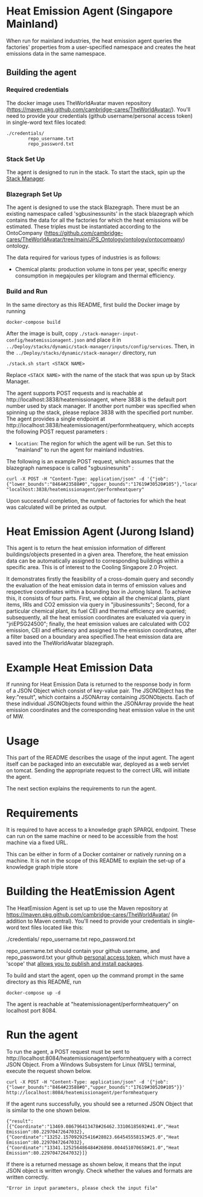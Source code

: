 # Heat Emission Agent (Singapore Mainland)

When run for mainland industries, the heat emission agent queries the factories' properties from a user-specified namespace and creates the heat emissions data in the same namespace.

## Building the agent

### Required credentials

The docker image uses TheWorldAvatar maven repository (https://maven.pkg.github.com/cambridge-cares/TheWorldAvatar/). You'll need to provide your credentials (github username/personal access token) in single-word text files located:
```
./credentials/
        repo_username.txt
        repo_password.txt
```

###  Stack Set Up
The agent is designed to run in the stack. To start the stack, spin up the [Stack Manager](https://github.com/cambridge-cares/TheWorldAvatar/blob/main/Deploy/stacks/dynamic/stack-manager).

### Blazegraph Set Up
The agent is designed to use the stack Blazegraph. There must be an existing namespace called 'sgbusinessunits' in the stack blazegraph which contains the data for all the factories for which the heat emissions will be estimated. These triples must be instantiated according to the OntoCompany (https://github.com/cambridge-cares/TheWorldAvatar/tree/main/JPS_Ontology/ontology/ontocompany) ontology. 

The data required for various types of industries is as follows:

- Chemical plants: production volume in tons per year, specific energy consumption in megajoules per kilogram and thermal efficiency.


###  Build and Run
In the same directory as this README, first build the Docker image by running
```
docker-compose build
```

After the image is built, copy ```./stack-manager-input-config/heatemissionagent.json``` and place it in ```../Deploy/stacks/dynamic/stack-manager/inputs/config/services```. Then, in the ```../Deploy/stacks/dynamic/stack-manager/``` directory, run 
```
./stack.sh start <STACK NAME>
```
Replace ```<STACK NAME>``` with the name of the stack that was spun up by Stack Manager.

The agent supports POST requests and is reachable at http://localhost:3838/heatemissionagent, where 3838 is the default port number used by stack manager. If another port number was specified when spinning up the stack, please replace 3838 with the specified port number. The agent provides a single endpoint at http://localhost:3838/heatemissionagent/performheatquery, which accepts the following POST request parameters :

- ```location```: The region for which the agent will be run. Set this to "mainland" to run the agent for mainland industries. 


The following is an example POST request, which assumes that the blazegraph namespace is called "sgbusinesunits"  :

```
curl -X POST -H "Content-Type: application/json" -d '{"job":{"lower_bounds":"8464#23588#0","upper_bounds":"17619#30520#105"},"location":"mainland"}'  "localhost:3838/heatemissionagent/performheatquery"
```

Upon successful completion, the number of factories for which the heat was calculated will be printed as output.



# Heat Emission Agent (Jurong Island)
 This agent is to return the heat emission information of different buildings/objects presented in a given area. Therefore, the heat emission data can be automatically assigned to corresponding buildings within a specific area. This is of interest to the Cooling Singapore 2.0 Project. 
 
 It demonstrates firstly the feasibility of a cross-domain query and secondly the evaluation of the heat emission data in terms of emission values and respective coordinates within a bounding box in Jurong Island. To achieve this, it consists of four parts. First, we obtain all the chemical plants, plant items, IRIs and CO2 emission via query in "jibusinessunits"; Second, for a particular chemical plant, its fuel CEI and thermal efficiency are queried; subsequently, all the heat emission coordinates are evaluated via query in "jriEPSG24500"; finally, the heat emission values are calculated with CO2 emission, CEI and efficiency and assigned to the emission coordinates, after a filter based on a boundary area specified.The heat emission data are saved into the TheWorldAvatar blazegraph.

 

# Example Heat Emission Data
If running for Heat Emission Data is returned to the response body in form of a JSON Object which consist of key-value pair. The JSONObject has the 
key:"result", which contains a JSONArray containing JSONObjects. Each of these individual JSONObjects found within the JSONArray
provide the heat emission coordinates and the corresponding heat emission value in the unit of MW.

# Usage 
This part of the README describes the usage of the input agent. The agent itself can be packaged into an executable war, deployed as a web servlet on tomcat. Sending the appropriate request to the correct URL will initiate the agent. 

The next section explains the requirements to run the agent.

# Requirements
It is required to have access to a knowledge graph SPARQL endpoint. These can run on the same machine or need to be accessible from the host machine via a fixed URL.

This can be either in form of a Docker container or natively running on a machine. It is not in the scope of this README to explain the set-up of a knowledge graph triple store

# Building the HeatEmission Agent

The HeatEmission Agent is set up to use the Maven repository at https://maven.pkg.github.com/cambridge-cares/TheWorldAvatar/ (in addition to Maven central). You'll need to provide your credentials in single-word text files located like this:

./credentials/
    repo_username.txt
    repo_password.txt

repo_username.txt should contain your github username, and repo_password.txt your github [personal access token](https://docs.github.com/en/github/authenticating-to-github/creating-a-personal-access-token),
which must have a 'scope' that [allows you to publish and install packages](https://docs.github.com/en/packages/working-with-a-github-packages-registry/working-with-the-apache-maven-registry#authenticating-to-github-packages).

To build and start the agent, open up the command prompt in the same directory as this README, run

`docker-compose up -d`


The agent is reachable at "heatemissionagent/performheatquery" on localhost port 8084.

# Run the agent
To run the agent, a POST request must be sent to http://localhost:8084/heatemissionagent/performheatquery with a correct JSON Object.
From a Windows Subsystem for Linux (WSL) terminal, execute the request shown below.

`curl -X POST -H "Content-Type: application/json" -d '{"job":{"lower_bounds":"8464#23588#0","upper_bounds":"17619#30520#105"}}' http://localhost:8084/heatemissionagent/performheatquery`



If the agent runs successfully, you should see a returned JSON Object that is similar to the one shown below.

`{"result":[{"Coordinate":"13469.086796413478#26462.33106185692#41.0","Heat Emission":80.22970472647032},{"Coordinate":"13252.157092925416#28023.664545558153#25.0","Heat Emission":80.22970472647032},{"Coordinate":"13341.125256486484#26898.004451070658#21.0","Heat Emission":80.22970472647032}]}
`

If there is a returned message as shown below, it means that the input JSON object is written wrongly. Check whether the values and formats are written correctly.

`"Error in input parameters, please check the input file"`

